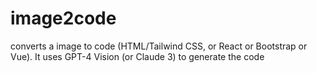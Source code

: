 # image2code
converts a image to code (HTML/Tailwind CSS, or React or Bootstrap or Vue). It uses GPT-4 Vision (or Claude 3) to generate the code
